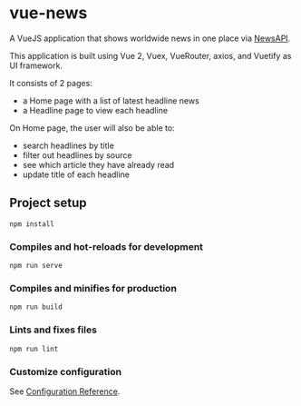 # vue-news

A VueJS application that shows worldwide news in one place via [NewsAPI](https://newsapi.org/). 

This application is built using Vue 2, Vuex, VueRouter, axios, and Vuetify as UI framework.

It consists of 2 pages:

- a Home page with a list of latest headline news
- a Headline page to view each headline

On Home page, the user will also be able to: 

- search headlines by title
- filter out headlines by source
- see which article they have already read
- update title of each headline

## Project setup
```
npm install
```

### Compiles and hot-reloads for development
```
npm run serve
```

### Compiles and minifies for production
```
npm run build
```

### Lints and fixes files
```
npm run lint
```

### Customize configuration
See [Configuration Reference](https://cli.vuejs.org/config/).
